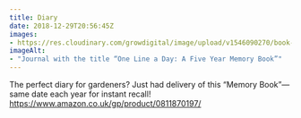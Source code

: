 ```yaml
---
title: Diary
date: 2018-12-29T20:56:45Z
images: 
- https://res.cloudinary.com/growdigital/image/upload/v1546090270/book-B547B28A.jpg
imageAlt: 
- "Journal with the title “One Line a Day: A Five Year Memory Book”"
---
```


The perfect diary for gardeners? Just had delivery of this “Memory Book”— same date each year for instant recall! <https://www.amazon.co.uk/gp/product/0811870197/>
